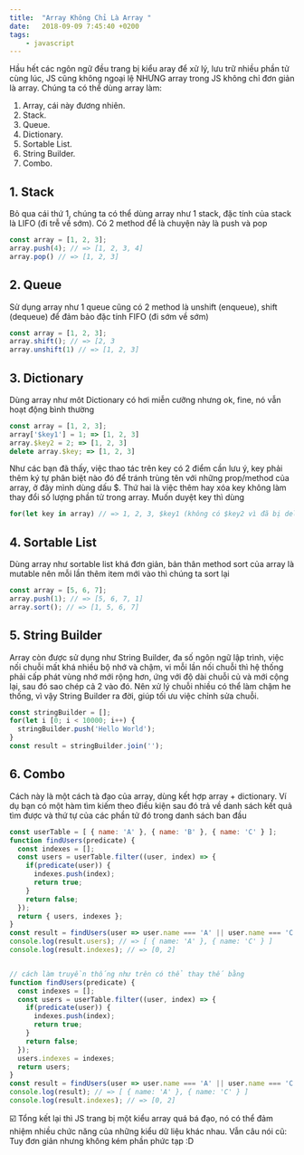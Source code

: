 ```yaml
---
title:  "Array Không Chỉ Là Array "
date:   2018-09-09 7:45:40 +0200
tags:
    - javascript
---
```


Hầu hết các ngôn ngữ đều trang bị kiểu aray để xử lý, lưu trữ nhiều phần tử cùng lúc, JS cũng không ngoại lệ NHƯNG array trong JS không chỉ đơn giản là array.
Chúng ta có thể dùng array làm:

1. Array, cái này đương nhiên.
2. Stack.
3. Queue.
4. Dictionary.
5. Sortable List.
6. String Builder.
7. Combo.

## 1️. Stack
Bỏ qua cái thứ 1, chúng ta có thể dùng array như 1 stack, đặc tính của stack là LIFO (đi trễ về sớm). Có 2 method để là chuyện này là push và pop
```javascript
const array = [1, 2, 3];
array.push(4); // => [1, 2, 3, 4]
array.pop() // => [1, 2, 3]
```

## 2. Queue 
Sử dụng array như 1 queue cũng có 2 method là unshift (enqueue), shift (dequeue) để đảm bảo đặc tính FIFO (đi sớm về sớm)

```javascript
const array = [1, 2, 3];
array.shift(); // => [2, 3
array.unshift(1) // => [1, 2, 3]
```

## 3. Dictionary
Dùng array như môt Dictionary có hơi miễn cưỡng nhưng ok, fine, nó vẫn hoạt động bình thường

```javascript
const array = [1, 2, 3];
array['$key1'] = 1; => [1, 2, 3]
array.$key2 = 2; => [1, 2, 3]
delete array.$key; => [1, 2, 3]
```

Như các bạn đã thấy, việc thao tác trên key có 2 điểm cần lưu ý, key phải thêm ký tự phân biệt nào đó để tránh trùng tên với những prop/method của array, ở đây mình dùng dấu $. Thứ hai là việc thêm hay xóa key không làm thay đổi số lượng phần tử trong array. Muốn duyệt key thì dùng

```javascript
for(let key in array) // => 1, 2, 3, $key1 (không có $key2 vì đã bị delete)
```

## 4. Sortable List
Dùng array như sortable list khá đơn giản, bản thân method sort của array là mutable nên mỗi lần thêm item mới vào thì chúng ta sort lại

```javascript
const array = [5, 6, 7];
array.push(1); // => [5, 6, 7, 1]
array.sort(); // => [1, 5, 6, 7]
```

## 5. String Builder
Array còn được sử dụng như String Builder, đa số ngôn ngữ lập trình, việc nối chuỗi mất khá nhiều bộ nhớ và chậm, vi mỗi lần nối chuỗi thì hệ thống phải cấp phát vùng nhớ mới rộng hơn, ứng với độ dài chuỗi củ và mới cộng lại, sau đó sao chép cả 2 vào đó. Nên xử lý chuỗi nhiều có thể làm chậm he thống, vì vậy String Builder ra đời, giúp tối ưu việc chỉnh sửa chuỗi.

```javascript
const stringBuilder = [];
for(let i [0; i < 10000; i++) {
  stringBuilder.push('Hello World');
}
const result = stringBuilder.join('');
```

## 6. Combo
Cách này là một cách tà đạo của array, dùng kết hợp array + dictionary. Ví dụ bạn có một hàm tìm kiếm theo điều kiện sau đó trả về danh sách kết quả tìm được và thứ tự của các phần tử đó trong danh sách ban đầu

```javascript
const userTable = [ { name: 'A' }, { name: 'B' }, { name: 'C' } ];
function findUsers(predicate) {
  const indexes = [];
  const users = userTable.filter((user, index) => {
    if(predicate(user)) {
      indexes.push(index);
      return true;
    }
    return false;
  });
  return { users, indexes };
}
const result = findUsers(user => user.name === 'A' || user.name === 'C');
console.log(result.users); // => [ { name: 'A' }, { name: 'C' } ]
console.log(result.indexes); // => [0, 2]


// cách làm truyền thống như trên có thể thay thế bằng
function findUsers(predicate) {
  const indexes = [];
  const users = userTable.filter((user, index) => {
    if(predicate(user)) {
      indexes.push(index);
      return true;
    }
    return false;
  });
  users.indexes = indexes;
  return users;
}
const result = findUsers(user => user.name === 'A' || user.name === 'C');
console.log(result); // => [ { name: 'A' }, { name: 'C' } ]
console.log(result.indexes); // => [0, 2]
```
☑️ Tổng kết lại thì JS trang bị một kiểu array quá bá đạo, nó có thể đảm nhiệm nhiều chức năng của những kiểu dữ liệu khác nhau. Vẫn câu nói cũ: Tuy đơn giản nhưng không kém phần phức tạp :D
